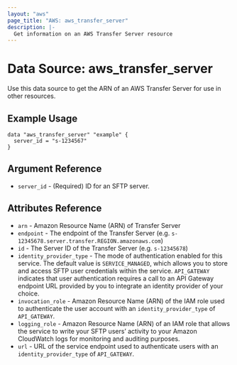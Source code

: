 ```yaml
---
layout: "aws"
page_title: "AWS: aws_transfer_server"
description: |-
  Get information on an AWS Transfer Server resource
---
```


# Data Source: aws_transfer_server

Use this data source to get the ARN of an AWS Transfer Server for use in other
resources.

## Example Usage

```hcl
data "aws_transfer_server" "example" {
  server_id = "s-1234567"
}
```

## Argument Reference

* `server_id` - (Required) ID for an SFTP server.

## Attributes Reference

* `arn` - Amazon Resource Name (ARN) of Transfer Server
* `endpoint` - The endpoint of the Transfer Server (e.g. `s-12345678.server.transfer.REGION.amazonaws.com`)
* `id`  - The Server ID of the Transfer Server (e.g. `s-12345678`)
* `identity_provider_type` - The mode of authentication enabled for this service. The default value is `SERVICE_MANAGED`, which allows you to store and access SFTP user credentials within the service. `API_GATEWAY` indicates that user authentication requires a call to an API Gateway endpoint URL provided by you to integrate an identity provider of your choice.
* `invocation_role` - Amazon Resource Name (ARN) of the IAM role used to authenticate the user account with an `identity_provider_type` of `API_GATEWAY`.
* `logging_role` - Amazon Resource Name (ARN) of an IAM role that allows the service to write your SFTP users’ activity to your Amazon CloudWatch logs for monitoring and auditing purposes.
* `url` - URL of the service endpoint used to authenticate users with an `identity_provider_type` of `API_GATEWAY`.
